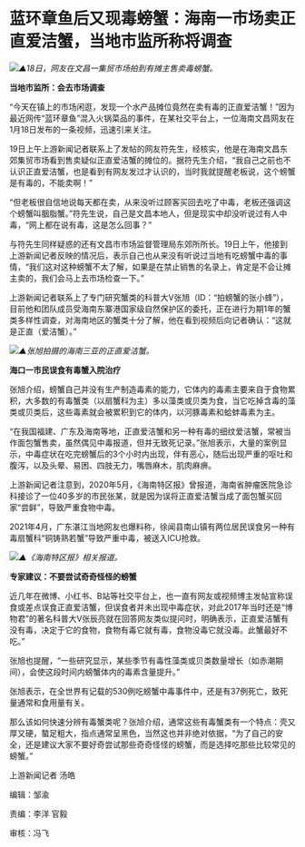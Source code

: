 # 蓝环章鱼后又现毒螃蟹：海南一市场卖正直爱洁蟹，当地市监所称将调查

![](https://inews.gtimg.com/newsapp_bt/0/15618914360/1000)_▲18日，网友在文昌一集贸市场拍到有摊主售卖毒螃蟹。_

**当地市监所：会去市场调查**

“今天在镇上的市场闲逛，发现一个水产品摊位竟然在卖有毒的正直爱洁蟹！”因为最近网传“蓝环章鱼”混入火锅菜品的事件，在某社交平台上，一位海南文昌网友在1月18日发布的一条视频，迅速引来关注。

19日上午上游新闻记者联系上了发帖的网友符先生，经核实，他是在海南文昌东郊集贸市场看到售卖疑似正直爱洁蟹的摊位的。据符先生介绍，“我自己之前也不认识正直爱洁蟹，也是看到有网友发过才认识的，当时我就提醒老板说，这个螃蟹是有毒的，不能卖啊！”

“但老板很自信地说每天都在卖，从来没听过顾客买回去吃了中毒，老板还强调这个螃蟹叫胭脂蟹。”符先生说，自己是文昌本地人，但是现实中却没听说过有人中毒，“网上都在说有毒，这是怎么回事？”

与符先生同样疑惑的还有文昌市市场监督管理局东郊所所长。19日上午，他接到上游新闻记者反映的情况后，表示自己也从来没有听说过当地有吃螃蟹中毒的事情，“我们这对这种螃蟹不太了解，如果是在禁止销售的名录上，肯定是不会让摊主卖的，我们会马上去市场检查一下。”

上游新闻记者联系上了专门研究蟹类的科普大V张旭（ID：“拍螃蟹的张小蜂”），目前他和团队成员受海南东寨港国家级自然保护区的委托，正在进行为期1年的蟹类多样性调查，对海南地区的蟹类十分了解，他在看到视频后向记者确认：“这就是正直（爱洁蟹）。”

![](https://inews.gtimg.com/newsapp_bt/0/15618914363/1000)_▲张旭拍摄的海南三亚的正直爱洁蟹。_

**海口一市民误食有毒蟹入院治疗**

张旭介绍，螃蟹自己并没有生产制造毒素的能力，它体内的毒素主要来自于食物累积，大多数的有毒蟹类（以扇蟹科为主）多以藻类或贝类为食，当它吃掉含毒的藻类或贝类后，这些毒素就会被累积到它的体内，以河豚毒素和蛤蚌毒素为主。

“在我国福建、广东及海南等地，正直爱洁蟹和另一种有毒的细纹爱洁蟹，常被当作面包蟹售卖，虽然偶见中毒报道，但并无致死记录。”张旭表示，大量的案例显示，中毒症状在吃完螃蟹后的3个小时内出现，伴有恶心，随后出现严重的呕吐和腹泻，以及头晕、易困、四肢无力，嘴唇麻木，肌肉麻痹。

上游新闻记者注意到，2020年5月，《海南特区报》曾报道，海南省肿瘤医院急诊科接诊了一位40多岁的市民张某，就是因为误将正直爱洁蟹当成了面包蟹买回家“尝鲜”，导致严重食物中毒。

2021年4月，广东湛江当地网友也爆料称，徐闻县南山镇有两位居民误食另一种有毒扇蟹科“铜铸熟若蟹”导致严重中毒，被送入ICU抢救。

![](https://inews.gtimg.com/newsapp_bt/0/15618914364/1000)_▲《海南特区报》相关报道。_

**专家建议：不要尝试奇奇怪怪的螃蟹**

近几年在微博、小红书、B站等社交平台上，也一直有网友或视频博主发帖宣称误食或差点误食正直爱洁蟹，但误食者并未出现中毒症状，对此2017年当时还是“博物君”的著名科普大V张辰亮就在回答网友类似提问时，明确表示，正直爱洁蟹有没有毒，决定于它的食物，食物有毒它就有毒，食物没毒它就没毒。此蟹最好不吃。”

张旭也提醒，“一些研究显示，某些季节有毒性藻类或贝类数量增长（如赤潮期间），会使这段时间内螃蟹体内的毒素含量提升。”

张旭表示，在全世界有记载的530例吃螃蟹中毒事件中，还是有37例死亡，致死量通常和食用量有关。

那么该如何快速分辨有毒蟹类呢？张旭介绍，通常这些有毒蟹类有一个特点：壳又厚又硬，螯足粗大，指点通常呈黑色，当然这也并非绝对依据，“为了自己的安全，还是建议大家不要好奇尝试那些奇奇怪怪的螃蟹，而是选择吃那些比较常见的螃蟹。”

上游新闻记者 汤皓

编辑：邹渝

责编：李洋 官毅

审核：冯飞

